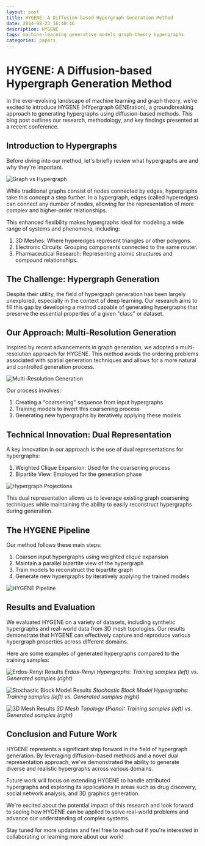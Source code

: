 ```yaml
---
layout: post
title: HYGENE: A Diffusion-based Hypergraph Generation Method
date: 2024-08-23 16:40:16
description: HYGENE
tags: machine-learning generative-models graph-theory hypergraphs
categories: papers
---
```


# HYGENE: A Diffusion-based Hypergraph Generation Method

In the ever-evolving landscape of machine learning and graph theory, we're excited to introduce HYGENE (HYpergraph GENEration), a groundbreaking approach to generating hypergraphs using diffusion-based methods. This blog post outlines our research, methodology, and key findings presented at a recent conference.

## Introduction to Hypergraphs

Before diving into our method, let's briefly review what hypergraphs are and why they're important.

![Graph vs Hypergraph](assets/img/graph_vs_hypergraph.png)

While traditional graphs consist of nodes connected by edges, hypergraphs take this concept a step further. In a hypergraph, edges (called hyperedges) can connect any number of nodes, allowing for the representation of more complex and higher-order relationships.

This enhanced flexibility makes hypergraphs ideal for modeling a wide range of systems and phenomena, including:

1. 3D Meshes: Where hyperedges represent triangles or other polygons.
2. Electronic Circuits: Grouping components connected to the same router.
3. Pharmaceutical Research: Representing atomic structures and compound relationships.

## The Challenge: Hypergraph Generation

Despite their utility, the field of hypergraph generation has been largely unexplored, especially in the context of deep learning. Our research aims to fill this gap by developing a method capable of generating hypergraphs that preserve the essential properties of a given "class" or dataset.

## Our Approach: Multi-Resolution Generation

Inspired by recent advancements in graph generation, we adopted a multi-resolution approach for HYGENE. This method avoids the ordering problems associated with spatial generation techniques and allows for a more natural and controlled generation process.

![Multi-Resolution Generation](assets/img/multi_resolution_generation.png)

Our process involves:

1. Creating a "coarsening" sequence from input hypergraphs
2. Training models to invert this coarsening process
3. Generating new hypergraphs by iteratively applying these models

## Technical Innovation: Dual Representation

A key innovation in our approach is the use of dual representations for hypergraphs:

1. Weighted Clique Expansion: Used for the coarsening process
2. Bipartite View: Employed for the generation phase

![Hypergraph Projections](assets/img/hypergraph_projections.png)

This dual representation allows us to leverage existing graph coarsening techniques while maintaining the ability to easily reconstruct hypergraphs during generation.

## The HYGENE Pipeline

Our method follows these main steps:

1. Coarsen input hypergraphs using weighted clique expansion
2. Maintain a parallel bipartite view of the hypergraph
3. Train models to reconstruct the bipartite graph
4. Generate new hypergraphs by iteratively applying the trained models

![HYGENE Pipeline](assets/img/hygene_pipeline.png)

## Results and Evaluation

We evaluated HYGENE on a variety of datasets, including synthetic hypergraphs and real-world data from 3D mesh topologies. Our results demonstrate that HYGENE can effectively capture and reproduce various hypergraph properties across different domains.

Here are some examples of generated hypergraphs compared to the training samples:

![Erdos-Renyi Results](assets/img/erdos_renyi_results.png)
*Erdos-Renyi Hypergraphs: Training samples (left) vs. Generated samples (right)*

![Stochastic Block Model Results](assets/img/sbm_results.png)
*Stochastic Block Model Hypergraphs: Training samples (left) vs. Generated samples (right)*

![3D Mesh Results](assets/img/mesh_results.png)
*3D Mesh Topology (Piano): Training samples (left) vs. Generated samples (right)*

## Conclusion and Future Work

HYGENE represents a significant step forward in the field of hypergraph generation. By leveraging diffusion-based methods and a novel dual representation approach, we've demonstrated the ability to generate diverse and realistic hypergraphs across various domains.

Future work will focus on extending HYGENE to handle attributed hypergraphs and exploring its applications in areas such as drug discovery, social network analysis, and 3D graphics generation.

We're excited about the potential impact of this research and look forward to seeing how HYGENE can be applied to solve real-world problems and advance our understanding of complex systems.

Stay tuned for more updates and feel free to reach out if you're interested in collaborating or learning more about our work!
